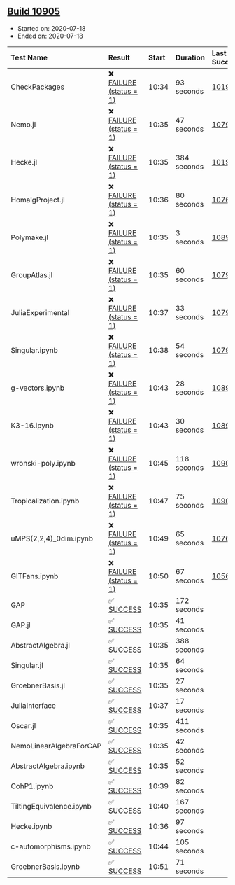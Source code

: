 ## [Build 10905](https://oscarci.mathematik.uni-kl.de/job/oscar/10905/)

* Started on: 2020-07-18
* Ended on: 2020-07-18

| Test Name    | Result | Start | Duration | Last Success | First Failure |
|:-------------|:-------|:------|:---------|:-------------|:--------------|
| CheckPackages | ❌ [FAILURE (status = 1)](https://oscarci.mathematik.uni-kl.de/job/oscar/10905/artifact/logs/build-10905/CheckPackages.log) | 10:34 | 93 seconds | [10197](https://oscarci.mathematik.uni-kl.de/job/oscar/10197/) | [10198](https://oscarci.mathematik.uni-kl.de/job/oscar/10198/) |
| Nemo.jl | ❌ [FAILURE (status = 1)](https://oscarci.mathematik.uni-kl.de/job/oscar/10905/artifact/logs/build-10905/Nemo.jl.log) | 10:35 | 47 seconds | [10790](https://oscarci.mathematik.uni-kl.de/job/oscar/10790/) | [10791](https://oscarci.mathematik.uni-kl.de/job/oscar/10791/) |
| Hecke.jl | ❌ [FAILURE (status = 1)](https://oscarci.mathematik.uni-kl.de/job/oscar/10905/artifact/logs/build-10905/Hecke.jl.log) | 10:35 | 384 seconds | [10197](https://oscarci.mathematik.uni-kl.de/job/oscar/10197/) | [10198](https://oscarci.mathematik.uni-kl.de/job/oscar/10198/) |
| HomalgProject.jl | ❌ [FAILURE (status = 1)](https://oscarci.mathematik.uni-kl.de/job/oscar/10905/artifact/logs/build-10905/HomalgProject.jl.log) | 10:36 | 80 seconds | [10765](https://oscarci.mathematik.uni-kl.de/job/oscar/10765/) | [10766](https://oscarci.mathematik.uni-kl.de/job/oscar/10766/) |
| Polymake.jl | ❌ [FAILURE (status = 1)](https://oscarci.mathematik.uni-kl.de/job/oscar/10905/artifact/logs/build-10905/Polymake.jl.log) | 10:35 | 3 seconds | [10891](https://oscarci.mathematik.uni-kl.de/job/oscar/10891/) | [10892](https://oscarci.mathematik.uni-kl.de/job/oscar/10892/) |
| GroupAtlas.jl | ❌ [FAILURE (status = 1)](https://oscarci.mathematik.uni-kl.de/job/oscar/10905/artifact/logs/build-10905/GroupAtlas.jl.log) | 10:35 | 60 seconds | [10790](https://oscarci.mathematik.uni-kl.de/job/oscar/10790/) | [10791](https://oscarci.mathematik.uni-kl.de/job/oscar/10791/) |
| JuliaExperimental | ❌ [FAILURE (status = 1)](https://oscarci.mathematik.uni-kl.de/job/oscar/10905/artifact/logs/build-10905/JuliaExperimental.log) | 10:37 | 33 seconds | [10790](https://oscarci.mathematik.uni-kl.de/job/oscar/10790/) | [10791](https://oscarci.mathematik.uni-kl.de/job/oscar/10791/) |
| Singular.ipynb | ❌ [FAILURE (status = 1)](https://oscarci.mathematik.uni-kl.de/job/oscar/10905/artifact/logs/build-10905/Singular.ipynb.log) | 10:38 | 54 seconds | [10790](https://oscarci.mathematik.uni-kl.de/job/oscar/10790/) | [10791](https://oscarci.mathematik.uni-kl.de/job/oscar/10791/) |
| g-vectors.ipynb | ❌ [FAILURE (status = 1)](https://oscarci.mathematik.uni-kl.de/job/oscar/10905/artifact/logs/build-10905/g-vectors.ipynb.log) | 10:43 | 28 seconds | [10891](https://oscarci.mathematik.uni-kl.de/job/oscar/10891/) | [10892](https://oscarci.mathematik.uni-kl.de/job/oscar/10892/) |
| K3-16.ipynb | ❌ [FAILURE (status = 1)](https://oscarci.mathematik.uni-kl.de/job/oscar/10905/artifact/logs/build-10905/K3-16.ipynb.log) | 10:43 | 30 seconds | [10891](https://oscarci.mathematik.uni-kl.de/job/oscar/10891/) | [10892](https://oscarci.mathematik.uni-kl.de/job/oscar/10892/) |
| wronski-poly.ipynb | ❌ [FAILURE (status = 1)](https://oscarci.mathematik.uni-kl.de/job/oscar/10905/artifact/logs/build-10905/wronski-poly.ipynb.log) | 10:45 | 118 seconds | [10902](https://oscarci.mathematik.uni-kl.de/job/oscar/10902/) | [10903](https://oscarci.mathematik.uni-kl.de/job/oscar/10903/) |
| Tropicalization.ipynb | ❌ [FAILURE (status = 1)](https://oscarci.mathematik.uni-kl.de/job/oscar/10905/artifact/logs/build-10905/Tropicalization.ipynb.log) | 10:47 | 75 seconds | [10902](https://oscarci.mathematik.uni-kl.de/job/oscar/10902/) | [10903](https://oscarci.mathematik.uni-kl.de/job/oscar/10903/) |
| uMPS(2,2,4)_0dim.ipynb | ❌ [FAILURE (status = 1)](https://oscarci.mathematik.uni-kl.de/job/oscar/10905/artifact/logs/build-10905/uMPS-2-2-4-_0dim.ipynb.log) | 10:49 | 65 seconds | [10765](https://oscarci.mathematik.uni-kl.de/job/oscar/10765/) | [10766](https://oscarci.mathematik.uni-kl.de/job/oscar/10766/) |
| GITFans.ipynb | ❌ [FAILURE (status = 1)](https://oscarci.mathematik.uni-kl.de/job/oscar/10905/artifact/logs/build-10905/GITFans.ipynb.log) | 10:50 | 67 seconds | [10566](https://oscarci.mathematik.uni-kl.de/job/oscar/10566/) | [10567](https://oscarci.mathematik.uni-kl.de/job/oscar/10567/) |
| GAP | ✅ [SUCCESS](https://oscarci.mathematik.uni-kl.de/job/oscar/10905/artifact/logs/build-10905/GAP.log) | 10:35 | 172 seconds |  |  |
| GAP.jl | ✅ [SUCCESS](https://oscarci.mathematik.uni-kl.de/job/oscar/10905/artifact/logs/build-10905/GAP.jl.log) | 10:35 | 41 seconds |  |  |
| AbstractAlgebra.jl | ✅ [SUCCESS](https://oscarci.mathematik.uni-kl.de/job/oscar/10905/artifact/logs/build-10905/AbstractAlgebra.jl.log) | 10:35 | 388 seconds |  |  |
| Singular.jl | ✅ [SUCCESS](https://oscarci.mathematik.uni-kl.de/job/oscar/10905/artifact/logs/build-10905/Singular.jl.log) | 10:35 | 64 seconds |  |  |
| GroebnerBasis.jl | ✅ [SUCCESS](https://oscarci.mathematik.uni-kl.de/job/oscar/10905/artifact/logs/build-10905/GroebnerBasis.jl.log) | 10:35 | 27 seconds |  |  |
| JuliaInterface | ✅ [SUCCESS](https://oscarci.mathematik.uni-kl.de/job/oscar/10905/artifact/logs/build-10905/JuliaInterface.log) | 10:37 | 17 seconds |  |  |
| Oscar.jl | ✅ [SUCCESS](https://oscarci.mathematik.uni-kl.de/job/oscar/10905/artifact/logs/build-10905/Oscar.jl.log) | 10:35 | 411 seconds |  |  |
| NemoLinearAlgebraForCAP | ✅ [SUCCESS](https://oscarci.mathematik.uni-kl.de/job/oscar/10905/artifact/logs/build-10905/NemoLinearAlgebraForCAP.log) | 10:35 | 42 seconds |  |  |
| AbstractAlgebra.ipynb | ✅ [SUCCESS](https://oscarci.mathematik.uni-kl.de/job/oscar/10905/artifact/logs/build-10905/AbstractAlgebra.ipynb.log) | 10:35 | 52 seconds |  |  |
| CohP1.ipynb | ✅ [SUCCESS](https://oscarci.mathematik.uni-kl.de/job/oscar/10905/artifact/logs/build-10905/CohP1.ipynb.log) | 10:39 | 82 seconds |  |  |
| TiltingEquivalence.ipynb | ✅ [SUCCESS](https://oscarci.mathematik.uni-kl.de/job/oscar/10905/artifact/logs/build-10905/TiltingEquivalence.ipynb.log) | 10:40 | 167 seconds |  |  |
| Hecke.ipynb | ✅ [SUCCESS](https://oscarci.mathematik.uni-kl.de/job/oscar/10905/artifact/logs/build-10905/Hecke.ipynb.log) | 10:36 | 97 seconds |  |  |
| c-automorphisms.ipynb | ✅ [SUCCESS](https://oscarci.mathematik.uni-kl.de/job/oscar/10905/artifact/logs/build-10905/c-automorphisms.ipynb.log) | 10:44 | 105 seconds |  |  |
| GroebnerBasis.ipynb | ✅ [SUCCESS](https://oscarci.mathematik.uni-kl.de/job/oscar/10905/artifact/logs/build-10905/GroebnerBasis.ipynb.log) | 10:51 | 71 seconds |  |  |
